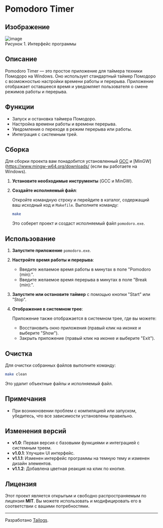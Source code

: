 # Pomodoro Timer

## Изображение

![image](https://github.com/user-attachments/assets/e0875028-eec4-49d5-b66b-a16f0584d0c7) <br> Рисунок 1. Интерфейс программы

## Описание

Pomodoro Timer — это простое приложение для таймера техники Помодоро на Windows. Оно использует стандартный таймер Помодоро с возможностью настройки времени работы и перерыва. Приложение отображает оставшееся время и уведомляет пользователя о смене режимов работы и перерыва.

## Функции

- Запуск и остановка таймера Помодоро.
- Настройка времени работы и времени перерыва.
- Уведомления о переходе в режим перерыва или работы.
- Интеграция с системным трей.

## Сборка

Для сборки проекта вам понадобится установленный [GCC](https://gcc.gnu.org/) и [MinGW](https://www.mingw-w64.org/downloads/ (если вы работаете на Windows).

1. **Установите необходимые инструменты** (GCC и MinGW).

2. **Создайте исполняемый файл**:

   Откройте командную строку и перейдите в каталог, содержащий ваш исходный код и `Makefile`. Выполните команду:

   ```bash
   make
   ```

   Это соберет проект и создаст исполняемый файл `pomodoro.exe`.

## Использование

1. **Запустите приложение** `pomodoro.exe`.

2. **Настройте время работы и перерыва**:

   - Введите желаемое время работы в минутах в поле "Pomodoro (min):".
   - Введите желаемое время перерыва в минутах в поле "Break (min):".

3. **Запустите или остановите таймер** с помощью кнопки "Start" или "Stop".

4. **Отображение в системном трее**:

   Приложение также отображается в системном трее, где вы можете:
   - Восстановить окно приложения (правый клик на иконке и выберите "Show").
   - Закрыть приложение (правый клик на иконке и выберите "Exit").

## Очистка

Для очистки собранных файлов выполните команду:

```bash
make clean
```

Это удалит объектные файлы и исполняемый файл.

## Примечания

- При возникновении проблем с компиляцией или запуском, убедитесь, что все зависимости установлены правильно.

## Изменения версий
- **v1.0**: Первая версия с базовыми функциями и интеграцией с системным треем.
- **v1.0.1**: Улучшен UI интерфейс.
- **v1.1.1**: Изменен интерфейс программы на темную тему и изменен дизайн элементов.
- **v1.1.2**: Добавлена цветная реакция на клик по кнопке.

## Лицензия

Этот проект является открытым и свободно распространяемым по лицензия **MIT**. Вы можете использовать и модифицировать его в соответствии с вашими потребностями.

---

Разработано [Tailogs](https://github.com/tailogs).

